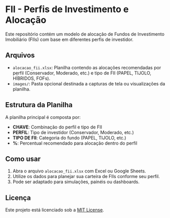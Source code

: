 # FII - Perfis de Investimento e Alocação

Este repositório contém um modelo de alocação de Fundos de Investimento Imobiliário (FIIs) com base em diferentes perfis de investidor.

## Arquivos

- `alocacao_fii.xlsx`: Planilha contendo as alocações recomendadas por perfil (Conservador, Moderado, etc.) e tipo de FII (PAPEL, TIJOLO, HÍBRIDOS, FOFs).
- `images/`: Pasta opcional destinada a capturas de tela ou visualizações da planilha.

## Estrutura da Planilha

A planilha principal é composta por:
- **CHAVE**: Combinação do perfil e tipo de FII
- **PERFIL**: Tipo de investidor (Conservador, Moderado, etc.)
- **TIPO DE FII**: Categoria do fundo (PAPEL, TIJOLO, etc.)
- **%**: Percentual recomendado para alocação dentro do perfil

## Como usar

1. Abra o arquivo `alocacao_fii.xlsx` com Excel ou Google Sheets.
2. Utilize os dados para planejar sua carteira de FIIs conforme seu perfil.
3. Pode ser adaptado para simulações, painéis ou dashboards.

## Licença

Este projeto está licenciado sob a [MIT License](LICENSE).
